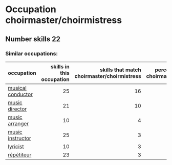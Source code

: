 # Occupation choirmaster/choirmistress
## Number skills 22
### Similar occupations:
| occupation                                |   skills in this occupation |   skills that match choirmaster/choirmistress |   percentage match with choirmaster/choirmistress |   skills not in choirmaster/choirmistress |
|:------------------------------------------|----------------------------:|----------------------------------------------:|--------------------------------------------------:|------------------------------------------:|
| [musical conductor](musical_conductor.md) |                          25 |                                            16 |                                          0.727273 |                                         9 |
| [music director](music_director.md)       |                          21 |                                            10 |                                          0.454545 |                                        11 |
| [music arranger](music_arranger.md)       |                          10 |                                             4 |                                          0.181818 |                                         6 |
| [music instructor](music_instructor.md)   |                          25 |                                             3 |                                          0.136364 |                                        22 |
| [lyricist](lyricist.md)                   |                          10 |                                             3 |                                          0.136364 |                                         7 |
| [répétiteur](répétiteur.md)               |                          23 |                                             3 |                                          0.136364 |                                        20 |
